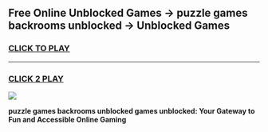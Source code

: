 
## Free Online Unblocked Games → puzzle games backrooms unblocked → Unblocked Games
<h3>
<a href="https://premium.freeplayer.one?title=puzzle_games_backrooms_unblocked&ref=21F">CLICK TO PLAY</a></h3>
<hr>

<h3>
<a href="https://premium.freeplayer.one?title=puzzle_games_backrooms_unblocked&ref=21F">CLICK 2 PLAY</a>
  
</h3>

<a href="https://premium.freeplayer.one?title=puzzle_games_backrooms_unblocked&ref=21F/"><img src="https://clearcache.store/games.png"></a>


**puzzle games backrooms unblocked games unblocked: Your Gateway to Fun and Accessible Online Gaming**
